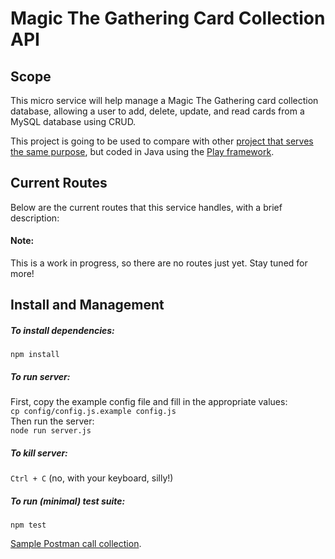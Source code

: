 # Magic The Gathering Card Collection API

## Scope
This micro service will help manage a Magic The Gathering card collection
database, allowing a user to add, delete, update, and read cards from a MySQL
database using CRUD.  

This project is going to be used to compare with other [project that serves the
same purpose](https://github.com/astrocaribe/magic_collection), but coded in
Java using the [Play framework](https://playframework.com/).

## Current Routes
Below are the current routes that this service handles, with a brief
description:  

#### Note:
This is a work in progress, so there are no routes just yet. Stay tuned for
more!

## Install and Management
##### To install dependencies:
`npm install`

##### To run server:  
First, copy the example config file and fill in the appropriate values:  
`cp config/config.js.example config.js`  
Then run the server:  
  `node run server.js`

##### To kill server:  
  `Ctrl + C` (no, with your keyboard, silly!)

##### To run (minimal) test suite:  
  `npm test`

[Sample Postman call collection](https://www.getpostman.com/collections/0b134add95a8ecec29bd).
